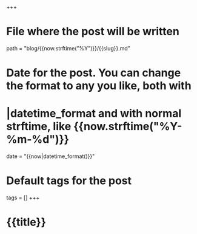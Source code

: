 +++
# File where the post will be written
path = "blog/{{now.strftime("%Y")}}/{{slug}}.md"

# Date for the post. You can change the format to any you like, both with
# |datetime_format and with normal strftime, like {{now.strftime("%Y-%m-%d")}}
date = "{{now|datetime_format()}}"

# Default tags for the post
tags = []
+++
# {{title}}

